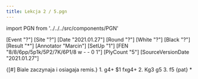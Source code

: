 ```yaml
---
title: Lekcja 2 / 5.pgn
---
```


import PGN from '../../../src/components/PGN'

<PGN>
﻿[Event "?"]
[Site "?"]
[Date "2021.01.27"]
[Round "?"]
[White "?"]
[Black "?"]
[Result "*"]
[Annotator "Marcin"]
[SetUp "1"]
[FEN "8/8/6pp/5p1k/5P2/7K/6P1/8 w - - 0 1"]
[PlyCount "5"]
[SourceVersionDate "2021.01.27"]

{[#] Biale zaczynaja i osiagaja remis.} 1. g4+ $1 fxg4+ 2. Kg3 g5 3. f5 {pat} *


</PGN>
